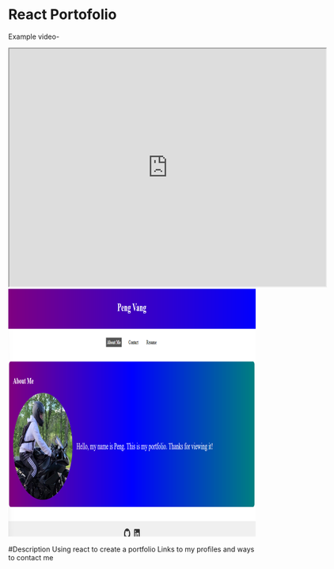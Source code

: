 # React Portofolio

Example video-
<iframe src="https://drive.google.com/file/d/1rAbKDuhi06QoKmiGLCIf13iryAcFQnXW/preview" width="640" height="480"></iframe>
<img src="./src/img/screenshot.png" width="500" height="500"> 

#Description
Using react to create a portfolio
Links to my profiles and ways to contact me


